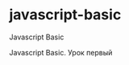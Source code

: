 # javascript-basic
Javascript Basic
<img href="images/javascript.jpg">

Javascript Basic. Урок первый


